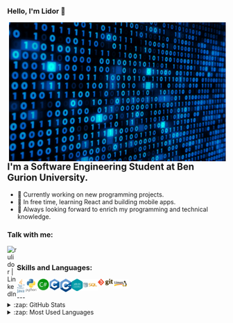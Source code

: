 ### Hello, I'm Lidor 👋

<img align="right" alt="GIF" src="https://github.com/rulidor/rulidor/blob/main/SUV4.gif?raw=true" width="500" height="320" />


## I'm a Software Engineering Student at Ben Gurion University.

- 🔭 Currently working on new programming projects.
- 🌱 In free time, learning React and building mobile apps.
- 👯 Always looking forward to enrich my programming and technical knowledge. 

### Talk with me:
[<img align="left" alt="rulidor | LinkedIn" width="22px" src="https://cdn.jsdelivr.net/npm/simple-icons@v3/icons/linkedin.svg" />][linkedin]

<br />

### Skills and Languages:


<img align="left" alt="JAVA" width="18px" src="https://github.com/rulidor/rulidor/blob/main/skills%20and%20languages/java.png?raw=true" />
<img align="left" alt="PYTHON" width="30px" src="https://github.com/rulidor/rulidor/blob/main/skills%20and%20languages/python.jpg" />
<img align="left" alt="CSHARP" width="26px" src="https://github.com/rulidor/rulidor/blob/main/skills%20and%20languages/cSharp.png" />
<img align="left" alt="C" width="26px" src="https://github.com/rulidor/rulidor/blob/main/skills%20and%20languages/c.png?raw=true" />
<img align="left" alt="C++" width="26px" src="https://github.com/rulidor/rulidor/blob/main/skills%20and%20languages/cpp.png" />
<img align="left" alt="ASSEMBLY" width="26px" src="https://github.com/rulidor/rulidor/blob/main/skills%20and%20languages/assembly.png" />
<img align="left" alt="SQL" width="35px" src="https://github.com/rulidor/rulidor/blob/main/skills%20and%20languages/sql.jpeg" />
<img align="left" alt="GIT" width="35px" src="https://github.com/rulidor/rulidor/blob/main/skills%20and%20languages/git.png" />
<img align="left" alt="LINUX" width="35px" src="https://github.com/rulidor/rulidor/blob/main/skills%20and%20languages/linux.jpg" />

<br />
<br />
---

<details>
  <summary>:zap: GitHub Stats</summary>

  <img align="left" alt="Lidor's GitHub Stats" src="https://github-readme-stats.vercel.app/api?username=rulidor&show_icons=true&hide_border=true" />

</details>

<details>
  <summary>:zap: Most Used Languages</summary>

<img align="left" alt="Lidor's GitHub Top Languages" src="https://github-readme-stats.vercel.app/api/top-langs/?username=rulidor" />

</details>

[linkedin]: https://linkedin.com/in/lidor-rubi
